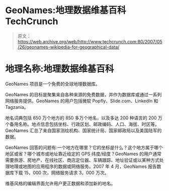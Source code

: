 # GeoNames:地理数据维基百科 TechCrunch

> 原文：<https://web.archive.org/web/http://www.techcrunch.com:80/2007/05/26/geonames-wikipedia-for-geographical-data/>

# 地理名称:地理数据维基百科

GeoNames 项目是一个免费的全球地理数据库。

GeoNames 的目标是聚集来自各种来源的免费数据，并作为数据库或通过一系列网络服务提供。GeoNames 的用户包括微软 Popfly、Slide.com、LinkedIn 和 Tagzania。

地名词典包括 650 万个地方的 850 多万个地名，以及多达 200 种语言的 200 万个备用名称。地点信息包括坐标、行政区划、邮政编码、人口、海拔、时区等。GeoNames 汇总了来自国家测绘机构、国家统计局、国家邮政局以及美国陆军的数据。

GeoNames 回答的问题有:一个地方在哪里？它的坐标是什么？这个地方属于哪个地区或省？哪个城市或地址靠近给定的 GPS 纬度/经度？GeoNames 的用户通常需要旅游、房地产、在线社区、商店定位器、车辆跟踪、地址验证或以某种方式处理地理或地图的应用程序的数据或网络服务。2007 年 4 月，GeoNames 报告数据库下载 15，000 次，网络服务请求 3，000 万次。

维基风格的编辑界面允许用户更正数据和添加新的地名。
